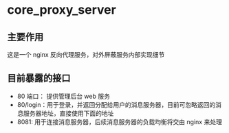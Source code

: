 # core_proxy_server

## 主要作用

这是一个 nginx 反向代理服务，对外屏蔽服务内部实现细节

## 目前暴露的接口

- 80 端口： 提供管理后台 web 服务
- 80/login：用于登录，并返回分配给用户的消息服务器，目前可忽略返回的消息服务器地址，直接使用下面的地址
- 8081: 用于连接消息服务器，后续消息服务器的负载均衡将交由 nginx 来处理
